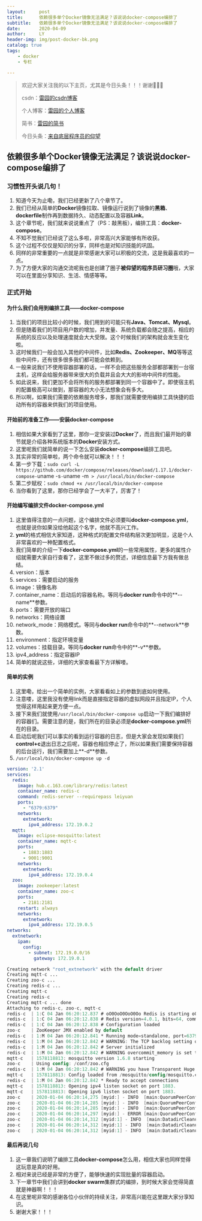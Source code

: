 ```yaml
---
layout:     post
title:      依赖很多单个Docker镜像无法满足？该说说docker-compose编排了
subtitle:   依赖很多单个Docker镜像无法满足？该说说docker-compose编排了
date:       2020-04-09
author:     LY
header-img: img/post-docker-bk.png
catalog: true
tags:
    - docker
	- 专栏

---
```


> 欢迎大家关注我的以下主页，尤其是今日头条！！！谢谢🙏🙏🙏
>
> csdn：[雷园的csdn博客](https://blog.csdn.net/leiyuan2580)
>
> 个人博客：[雷园的个人博客](https://imlcl.store)
>
> 简书：[雷园的简书](https://www.jianshu.com/u/016322e40e1f)
>
> 今日头条：[来自底层程序员的仰望](https://www.toutiao.com/c/user/6132192948/#mid=1616456407686158)

## 依赖很多单个Docker镜像无法满足？该说说docker-compose编排了

### 习惯性开头说几句！

1. 知道今天为止嘞，我们已经更新了八个章节了。
2. 我们已经从简单的**Docker**镜像拉取、镜像运行说到了镜像的**黑箱**、**dockerfile**制作再到数据持久、动态配置以及容器**Link**。
3. 这个章节呢，我们就来说说重点了（PS：敲黑板），编排工具：**docker-compose**。
4. 不知不觉我们已经说了这么多啦，非常高兴大家能够有所收获。
5. 这个过程不仅仅是知识的分享，同样也是对知识技能的巩固。
6. 同样的非常重要的一点就是非常感谢大家可以积极的交流，这是我最喜欢的一点。
7. 为了方便大家的沟通交流呢我也是创建了圈子**被仰望的程序员研习圈**哦，大家可以在里面分享知识、生活、情感等等。

### 正式开始

#### 为什么我们会用到编排工具——**docker-compose**

1. 当我们的项目比较小的时候，我们用到的可能只有**Java、Tomcat、Mysql**。
2. 但是随着我们的项目用户数的增加，并发量、系统负载都会随之提高，相应的系统的反应以及处理速度就会大大受限。这个时候我们的架构就会发生变化啦。
3. 这时候我们一般会加入其他的中间件，比如**Redis、Zookeeper、MQ**等等这些中间件，还有很多很多我们都可能会依赖到。
4. 一般来说我们不使用容器部署的话，一样不会把这些服务全部都部署到一台宿主机，这样会给服务器带来很大的负载并且会大大的影响中间件的性能。
5. 如此说来，我们更加不会将所有的服务都部署到同一个容器中了。即使宿主机的配置极高可以做到，那容器的大小无法想象会有多大。
6. 所以啊，如果我们需要的依赖服务增多，那我们就需要使用编排工具快捷的启动所有的容器来供我们的项目使用。

#### 开始前的准备工作——安装docker-compose

1. 相信如果大家看到了这里，那你一定安装过**Docker**了，而且我们最开始的章节就是介绍各种系统版本的**Docker**安装方式。
2. 这里呢我们就简单的说一下怎么安装**docker-compose**编排工具吧。
3. 其实非常的简单啦，两个命令就可以解决！！！
4. 第一步下载：`sudo curl -L https://github.com/docker/compose/releases/download/1.17.1/docker-compose-`uname -s`-`uname -m` > /usr/local/bin/docker-compose`
5. 第二步赋权：`sudo chmod +x /usr/local/bin/docker-compose`
6. 当你看到了这里，那你已经学会了一大半了，厉害了！

#### 开始编写编排文件docker-compose.yml

1. 这里值得注意的一点问题，这个编排文件必须要叫**docker-compose.yml**，也就是说你如果没给他起这个名字，他就不高兴工作。
2. **yml**的格式相信大家知道，这种格式的配置文件结构层次更加明显，这是个人非常喜欢的一种配置格式。
3. 我们简单的介绍一下**docker-compose.yml**的一些常用属性，更多的属性介绍就需要大家自行查看了，这里不做过多的赘述，详细信息最下方我有做总结。
4. version：版本
5. services：需要启动的服务
6. image：镜像名称
7. container_name：启动后的容器名称。等同与**docker run**命令中的**--name**参数。
8. ports：需要开放的端口
9. networks：网络设置
10. network_mode：网络模式。等同与**docker run**命令中的**--network**参数。
11. environment：指定环境变量
12. volumes：挂载目录。等同与**docker run**命令中的**-v**参数。
13. ipv4_address：指定容器IP
14. 简单的就说这些，详细的大家查看最下方详解喽。

#### 简单的实例

1. 这里嘞，给出一个简单的实例，大家看看如上的参数到底如何使用。
2. 注意喽，这里我没有使用link而是直接指定容器的虚拟网段并且指定IP，个人觉得这样用起来更方便一点。
3. 接下来我们就使用`/usr/local/bin/docker-compose up`启动一下我们编排好的容器们。需要注意的是，我们所在的目录必须是**docker-compose.yml**所在的目录。
4. 启动后呢我们可以事实的看到运行容器的日志，但是大家会发现如果我们**control+c**退出日志之后呢，容器也相应停止了，所以如果我们需要保持容器的后台运行，我们需要加上**-d**参数。
5. `/usr/local/bin/docker-compose up -d`

```yaml
version: '2.1'
services:
  redis:
    image: hub.c.163.com/library/redis:latest
    container_name: redis-c
    command: redis-server --requirepass leiyuan
    ports:
      - "6379:6379"
    networks:
      extnetwork:
        ipv4_address: 172.19.0.2
  mqtt:
    image: eclipse-mosquitto:latest
    container_name: mqtt-c
    ports:
      - 1883:1883
      - 9001:9001
    networks:
      extnetwork:
        ipv4_address: 172.19.0.4
  zoo:
    image: zookeeper:latest
    container_name: zoo-c
    ports:
      - 2181:2181
    restart: always
    networks:
      extnetwork:
        ipv4_address: 172.19.0.5
networks:
  extnetwork:
    ipam:
      config:
        - subnet: 172.19.0.0/16
          gateway: 172.19.0.1
```

```verilog
Creating network "root_extnetwork" with the default driver
Creating mqtt-c ...
Creating zoo-c ...
Creating redis-c ...
Creating mqtt-c
Creating redis-c
Creating mqtt-c ... done
Attaching to redis-c, zoo-c, mqtt-c
redis-c  | 1:C 04 Jan 06:20:12.837 # oO0OoO0OoO0Oo Redis is starting oO0OoO0OoO0Oo
redis-c  | 1:C 04 Jan 06:20:12.838 # Redis version=4.0.1, bits=64, commit=00000000, modified=0, pid=1, just started
redis-c  | 1:C 04 Jan 06:20:12.838 # Configuration loaded
zoo-c    | ZooKeeper JMX enabled by default
redis-c  | 1:M 04 Jan 06:20:12.841 * Running mode=standalone, port=6379.
redis-c  | 1:M 04 Jan 06:20:12.842 # WARNING: The TCP backlog setting of 511 cannot be enforced because /proc/sys/net/core/somaxconn is set to the lower value of 128.
redis-c  | 1:M 04 Jan 06:20:12.842 # Server initialized
redis-c  | 1:M 04 Jan 06:20:12.842 # WARNING overcommit_memory is set to 0! Background save may fail under low memory condition. To fix thisissue add 'vm.overcommit_memory = 1' to /etc/sysctl.conf and then reboot or run the command 'sysctl vm.overcommit_memory=1' for this to takeeffect.
mqtt-c   | 1578118813: mosquitto version 1.6.8 starting
zoo-c    | Using config: /conf/zoo.cfg
redis-c  | 1:M 04 Jan 06:20:12.842 # WARNING you have Transparent Huge Pages (THP) support enabled in your kernel. This will create latency and memory usage issues with Redis. To fix this issue run the command 'echo never > /sys/kernel/mm/transparent_hugepage/enabled' as root, andadd it to your /etc/rc.local in order to retain the setting after a reboot. Redis must be restarted after THP is disabled.
mqtt-c   | 1578118813: Config loaded from /mosquitto/config/mosquitto.conf.
redis-c  | 1:M 04 Jan 06:20:12.842 * Ready to accept connections
mqtt-c   | 1578118813: Opening ipv4 listen socket on port 1883.
mqtt-c   | 1578118813: Opening ipv6 listen socket on port 1883.
zoo-c    | 2020-01-04 06:20:14,275 [myid:] - INFO  [main:QuorumPeerConfig@133] - Reading configuration from: /conf/zoo.cfg
zoo-c    | 2020-01-04 06:20:14,285 [myid:] - INFO  [main:QuorumPeerConfig@375] - clientPort is not set
zoo-c    | 2020-01-04 06:20:14,285 [myid:] - INFO  [main:QuorumPeerConfig@389] - secureClientPort is not set
zoo-c    | 2020-01-04 06:20:14,297 [myid:] - ERROR [main:QuorumPeerConfig@645] - Invalid configuration, only one server specified (ignoring)
zoo-c    | 2020-01-04 06:20:14,312 [myid:1] - INFO  [main:DatadirCleanupManager@78] - autopurge.snapRetainCount set to 3
zoo-c    | 2020-01-04 06:20:14,312 [myid:1] - INFO  [main:DatadirCleanupManager@79] - autopurge.purgeInterval set to 0
zoo-c    | 2020-01-04 06:20:14,312 [myid:1] - INFO  [main:DatadirCleanupManager@101] - Purge task is not scheduled.
```

#### 最后再说几句

1. 这一章我们说明了编排工具**docker-compose**怎么用，相信大家也同样觉得这玩意是真的好用。
2. 相对来说已经是非常的方便了，能够快速的实现批量的容器启动。
3. 下一章节中我们会讲到**docker swarm**集群式的编排，到时候大家会觉得简直就是神器啊！！！
4. 在这里呢非常的感谢各位小伙伴的持续关注，非常高兴能在这里跟大家分享知识。
5. 谢谢大家！！！